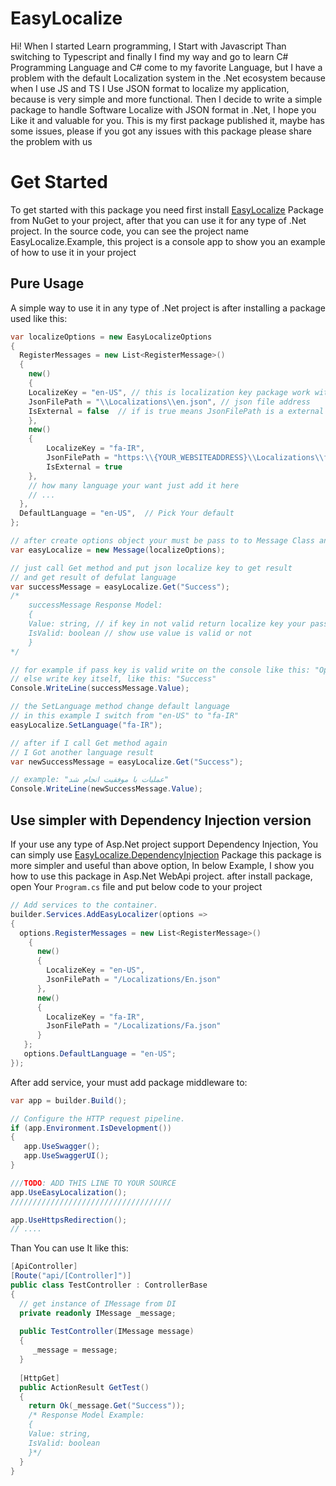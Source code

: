 # EasyLocalize

Hi! When I started Learn programming, I Start with Javascript Than switching to Typescript and finally I find my way and go to learn C# Programming Language and C# come to my favorite Language, but I have a problem with the default Localization system in the .Net ecosystem because when I use JS and TS I Use JSON format to localize my application, because is very simple and more functional. Then I decide to write a simple package to handle Software Localize with JSON format in .Net, I hope you Like it and valuable for you.
This is my first package published it, maybe has some issues, please if you got any issues with this package please share the problem with us

# Get Started

To get started with this package you need first install [EasyLocalize](https://www.nuget.org/packages/EasyLocalize) Package from NuGet to your project, after that you can use it for any type of .Net project.
In the source code, you can see the project name EasyLocalize.Example, this project is a console app to show you an example of how to use it in your project

## Pure Usage

A simple way to use it in any type of .Net project is after installing a package used like this:
```csharp
var localizeOptions = new EasyLocalizeOptions  
{  
  RegisterMessages = new List<RegisterMessage>()  
  {  
    new()  
    {  
	LocalizeKey = "en-US", // this is localization key package work with this name
	JsonFilePath = "\\Localizations\\en.json", // json file address
	IsExternal = false  // if is true means JsonFilePath is a external resuorce
    },
    new()  
    {  
    	LocalizeKey = "fa-IR",  
      	JsonFilePath = "https:\\{YOUR_WEBSITEADDRESS}\\Localizations\\fa.json",
      	IsExternal = true
    },
    // how many language your want just add it here
    // ...
  },
  DefaultLanguage = "en-US",  // Pick Your default 
};

// after create options object your must be pass to to Message Class and create new instanse
var easyLocalize = new Message(localizeOptions);

// just call Get method and put json localize key to get result
// and get result of defulat language
var successMessage = easyLocalize.Get("Success");
/* 
    successMessage Response Model:
    {
	Value: string, // if key in not valid return localize key your pass it, in Example: "Success"
	IsValid: boolean // show use value is valid or not
    }
*/

// for example if pass key is valid write on the console like this: "Operation done successfully"
// else write key itself, like this: "Success"
Console.WriteLine(successMessage.Value);

// the SetLanguage method change default language
// in this example I switch from "en-US" to "fa-IR"
easyLocalize.SetLanguage("fa-IR");

// after if I call Get method again
// I Got another language result
var newSuccessMessage = easyLocalize.Get("Success");

// example: "عملیات با موفقیت انجام شد"
Console.WriteLine(newSuccessMessage.Value);
```


## Use simpler with Dependency Injection version
If your use any type of Asp.Net project support Dependency Injection,  You can simply use [EasyLocalize.DependencyInjection](https://www.nuget.org/packages/EasyLocalize.DependencyInjection/) Package this package is more simpler and useful than above option, In below Example, I show you how to use this package in Asp.Net WebApi project.
after install package, open Your `Program.cs` file and put below code to your project
```csharp
// Add services to the container.  
builder.Services.AddEasyLocalizer(options =>  
{  
  options.RegisterMessages = new List<RegisterMessage>()  
    {  
      new()  
      {  
        LocalizeKey = "en-US",  
        JsonFilePath = "/Localizations/En.json"  
      },  
      new()  
      {  
        LocalizeKey = "fa-IR",  
        JsonFilePath = "/Localizations/Fa.json"  
      }  
   };  
   options.DefaultLanguage = "en-US";
});
```
After add service, your must add package middleware to:
```csharp
var app = builder.Build();

// Configure the HTTP request pipeline.  
if (app.Environment.IsDevelopment())  
{  
   app.UseSwagger();  
   app.UseSwaggerUI();  
}

///TODO: ADD THIS LINE TO YOUR SOURCE
app.UseEasyLocalization();
////////////////////////////////////

app.UseHttpsRedirection();
// ....
```

Than You can use It like this:
```csharp
[ApiController]  
[Route("api/[Controller]")]  
public class TestController : ControllerBase  
{  
  // get instance of IMessage from DI
  private readonly IMessage _message;  
  
  public TestController(IMessage message)  
  {  
     _message = message;  
  }
  
  [HttpGet]  
  public ActionResult GetTest()  
  {  
    return Ok(_message.Get("Success"));
    /* Response Model Example:
    {
	Value: string,
	IsValid: boolean
    }*/
  }
}
```
